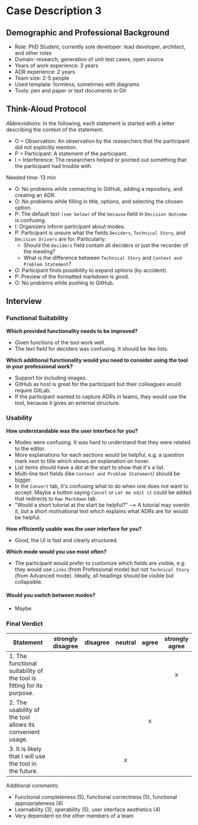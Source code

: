 # Case Description 3

## Demographic and Professional Background

* Role: PhD Student, currently sole developer: lead developer, architect, and other roles
* Domain: research, generation of unit test cases, open source
* Years of work experience: 3 years
* ADR experience: 2 years
* Team size: 2-5 people
* Used template: formless, sometimes with diagrams
* Tools: pen and paper or text documents in Git

## Think-Aloud Protocol

_Abbreviations_: In the following, each statement is started with a letter describing the context of the statement.
* O = Observation: An observation by the researchers that the participant did not explicitly mention.
* P = Participant: A statement of the participant.
* I = Interference: The researchers helped or pointed out something that the participant had trouble with.

Needed time: 13 min

* O: No problems while connecting to GitHub, adding a repository, and creating an ADR.
* O: No problems while filling in title, options, and selecting the chosen option.
* P: The default text `(see below)` of the `because` field in `Decision Outcome` is confusing.
* I: Organizers inform participant about modes.
* P: Participant is unsure what the fields `Deciders`, `Technical Story`, and `Decision Drivers` are for. Particularly:
  * Should the `Deciders` field contain all deciders or just the recorder of the meeting?
  * What is the difference between `Technical Story` and `Context and Problem Statement`?
* O: Participant finds possibility to expand options (by accident).
* P: Preview of the formatted markdown is good.
* O: No problems while pushing to GitHub.

## Interview

### Functional Suitability

**Which provided functionality needs to be improved?**

* Given functions of the tool work well.
* The text field for deciders was confusing. It should be like lists.

**Which additional functionality would you need to consider using the tool in your professional work?**

* Support for including images.
* GitHub as host is great for the participant but their colleagues would require GitLab.
* If the participant wanted to capture ADRs in teams, they would use the tool, because it gives an external structure.

### Usability

**How understandable was the user interface for you?**

* Modes were confusing. It was hard to understand that they were related to the editor.
* More explanations for each sections would be helpful, e.g. a question mark next to title which shows an explanation on hover.
* List items should have a dot at the start to show that it's a list.
* Multi-line text fields (like `Context and Problem Statement`) should be bigger.
* In the `Convert` tab, it's confusing what to do when one does not want to accept. Maybe a button saying `Cancel` or `Let me edit it` could be added that redirects to `Raw Markdown` tab.
* "Would a short tutorial at the start be helpful?" --> A tutorial may overdo it, but a short motivational text which explains what ADRs are for would be helpful.

**How efficiently usable was the user interface for you?**

* Good, the UI is fast and clearly structured.

**Which mode would you use most often?**

* The participant would prefer to customize which fields are visible, e.g. they would use `Links` (from Professional mode) but not `Technical Story` (from Advanced mode). Ideally, all headings should be visible but collapsible.

#### Would you switch between modes?

* Maybe

### Final Verdict

| Statement                                                             | strongly disagree | disagree | neutral | agree | strongly agree |
| --------------------------------------------------------------------- | :---------------: | :------: | :-----: | :---: | :------------: |
| 1. The functional suitability of the tool is fitting for its purpose. |                   |          |         |       |       x        |
| 2. The usability of the tool allows its convenient usage.             |                   |          |         |   x   |                |
| 3. It is likely that I will use the tool in the future.               |                   |          |    x    |       |                |

Additional comments:

- Functional completeness (5), functional correctness (5), functional appropriateness (4)
- Learnability (3), operability (5), user interface aesthetics (4)
- Very dependent on the other members of a team
